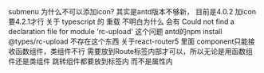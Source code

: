 submenu  为什么不可以添加icon?   其实是antd版本不够新， 目前是4.0.2 加icon要4.2.1才行
关于 typescript 的 重载
不明白为什么 会有 Could not find a declaration file for module 'rc-upload'  这个问题 antd的npm install @types/rc-upload 不存在这个东西 
关于react-router5 里面 <Route component={} > component只能接收函数组件，类组件不行 需要放到Route标签内部才可以，所以无论是用函数组件还是类组件 跳转组件都要放到标签内 而不是属性内